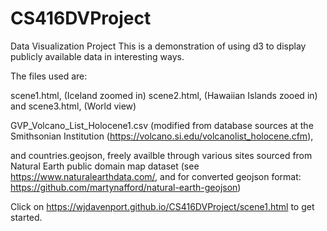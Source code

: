 # CS416DVProject
Data Visualization Project
This is a demonstration of using d3 to display publicly available data in interesting ways.

The files used are:  

scene1.html, (Iceland zoomed in)
scene2.html, (Hawaiian Islands zooed in)
and scene3.html, (World view)

GVP_Volcano_List_Holocene1.csv (modified from database sources at 
the Smithsonian Institution (https://volcano.si.edu/volcanolist_holocene.cfm),

and countries.geojson, freely availble through various sites sourced from
Natural Earth public domain map dataset (see https://www.naturalearthdata.com/,
and for converted geojson format:  https://github.com/martynafford/natural-earth-geojson)

Click on https://wjdavenport.github.io/CS416DVProject/scene1.html to get started.
